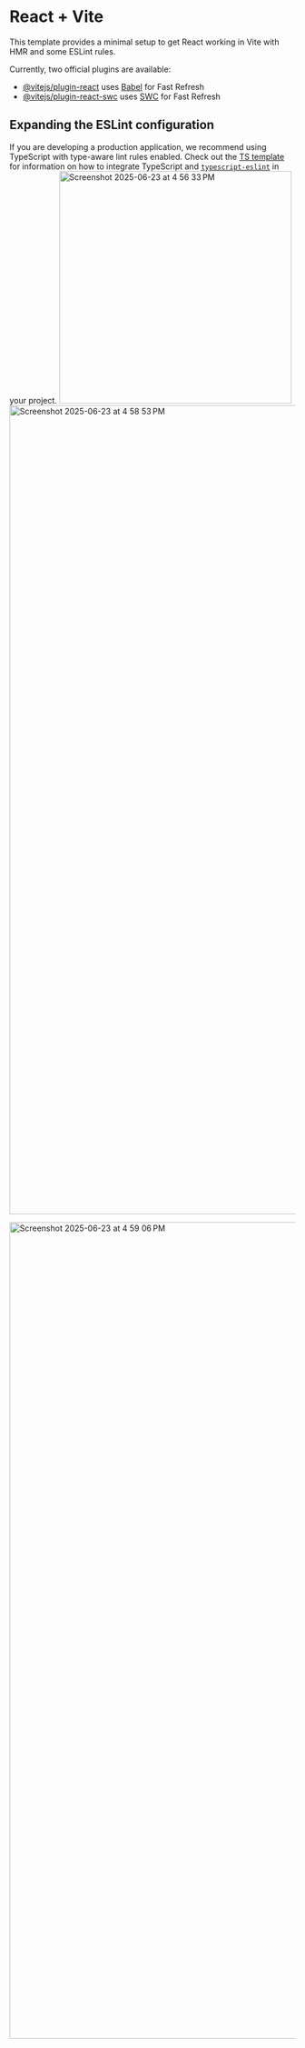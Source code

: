 # React + Vite

This template provides a minimal setup to get React working in Vite with HMR and some ESLint rules.

Currently, two official plugins are available:

- [@vitejs/plugin-react](https://github.com/vitejs/vite-plugin-react/blob/main/packages/plugin-react) uses [Babel](https://babeljs.io/) for Fast Refresh
- [@vitejs/plugin-react-swc](https://github.com/vitejs/vite-plugin-react/blob/main/packages/plugin-react-swc) uses [SWC](https://swc.rs/) for Fast Refresh

## Expanding the ESLint configuration

If you are developing a production application, we recommend using TypeScript with type-aware lint rules enabled. Check out the [TS template](https://github.com/vitejs/vite/tree/main/packages/create-vite/template-react-ts) for information on how to integrate TypeScript and [`typescript-eslint`](https://typescript-eslint.io) in your project.
<img width="409" alt="Screenshot 2025-06-23 at 4 56 33 PM" src="https://github.com/user-attachments/assets/b64cd44f-bbc1-4e06-8d08-04f68dcbc96e" />
<img width="1424" alt="Screenshot 2025-06-23 at 4 58 53 PM" src="https://github.com/user-attachments/assets/a8652e9b-2247-42b7-bd3f-6d5042789138" />

<img width="1437" alt="Screenshot 2025-06-23 at 4 59 06 PM" src="https://github.com/user-attachments/assets/11cfdca0-7a88-454d-b759-d1af92a7c337" />
